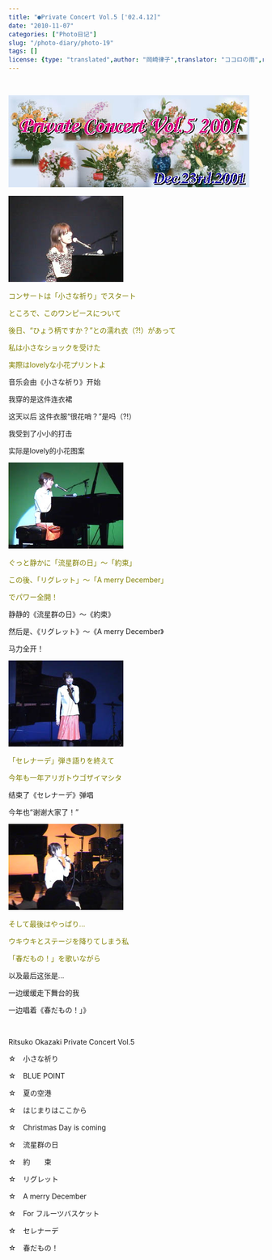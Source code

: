 ```yaml
---
title: "●Private Concert Vol.5 ['02.4.12]"
date: "2010-11-07"
categories: ["Photo日记"]
slug: "/photo-diary/photo-19"
tags: []
license: {type: "translated",author: "岡崎律子",translator: "ココロの雨",reproduced-url: "http://www.ne.jp/asahi/okazaki/book/photo/photo19.html",reproduced-website: "岡崎律子Book"}
---
```


 

[![](./images/title-v51.jpg "title-v5")](./images/title-v51.jpg)

[![](./images/chi6.jpg "chi6")](./images/chi6.jpg) [](./images/title-v51.jpg) 

<span style="color: #808000;">コンサートは「小さな祈り」でスタート</span>

<span style="color: #808000;">ところで、このワンピースについて</span>

<span style="color: #808000;">後日、“ひょう柄ですか？”との濡れ衣（?!）があって</span>

<span style="color: #808000;">私は小さなショックを受けた</span>

<span style="color: #808000;">実際はlovelyな小花プリントよ</span>

音乐会由《小さな祈り》开始

我穿的是这件连衣裙

这天以后 这件衣服“很花哨？”是吗（?!）

我受到了小小的打击

实际是lovely的小花图案

[![](./images/fb5.jpg "fb5")](./images/fb5.jpg)

<span style="color: #808000;">ぐっと静かに「流星群の日」～「約束」</span>

<span style="color: #808000;">この後、「リグレット」～「A merry December」</span>

<span style="color: #808000;">でパワー全開！</span>

静静的《流星群の日》～《約束》

然后是、《リグレット》～《A merry December》

马力全开！

[![](./images/ha1.jpg "ha1")](./images/ha1.jpg)

<span style="color: #808000;">「セレナーデ」弾き語りを終えて</span>

<span style="color: #808000;">今年も一年アリガトウゴザイマシタ</span>

结束了《セレナーデ》弹唱

今年也“谢谢大家了！”

[![](./images/ha-15.jpg "ha-15")](./images/ha-15.jpg)

<span style="color: #808000;">そして最後はやっぱり…</span>

<span style="color: #808000;">ウキウキとステージを降りてしまう私</span>

<span style="color: #808000;">「春だもの！」を歌いながら</span>

以及最后这张是…

一边缓缓走下舞台的我

一边唱着《春だもの！」》

 

Ritsuko Okazaki Private Concert Vol.5

☆　小さな祈り

☆　BLUE POINT

☆　夏の空港

☆　はじまりはここから

☆　Christmas Day is coming

☆　流星群の日

☆　約　　束

☆　リグレット

☆　A merry December

☆　For フルーツバスケット

☆　セレナーデ

☆　春だもの！
